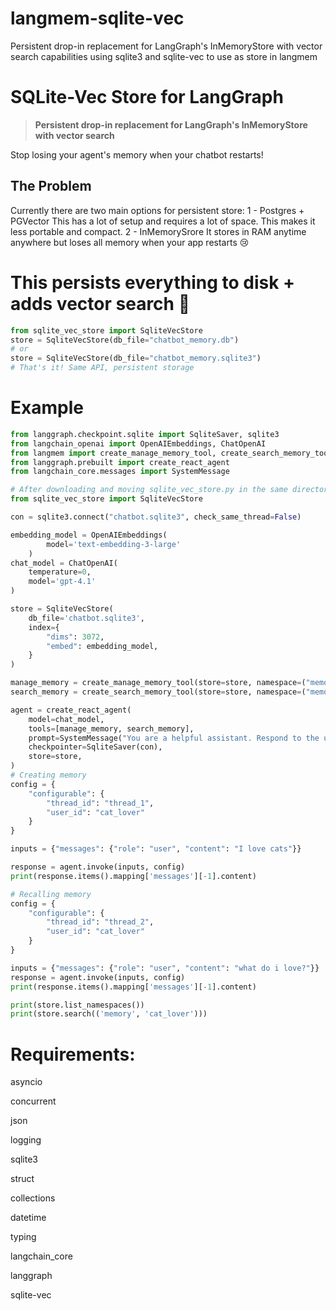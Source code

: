 # langmem-sqlite-vec
Persistent drop-in replacement for LangGraph's InMemoryStore with vector search capabilities using sqlite3 and sqlite-vec to use as store in langmem

# SQLite-Vec Store for LangGraph

> **Persistent drop-in replacement for LangGraph's InMemoryStore with vector search**

Stop losing your agent's memory when your chatbot restarts! 

## The Problem
Currently there are two main options for persistent store:
1 - Postgres + PGVector
This has a lot of setup and requires a lot of space. This makes it less portable and compact.
2 - InMemorySrore
It stores in RAM anytime anywhere but loses all memory when your app restarts 😢

# This persists everything to disk + adds vector search 🚀
```python
from sqlite_vec_store import SqliteVecStore
store = SqliteVecStore(db_file="chatbot_memory.db")
# or
store = SqliteVecStore(db_file="chatbot_memory.sqlite3")
# That's it! Same API, persistent storage
```
# Example
```python
from langgraph.checkpoint.sqlite import SqliteSaver, sqlite3
from langchain_openai import OpenAIEmbeddings, ChatOpenAI
from langmem import create_manage_memory_tool, create_search_memory_tool
from langgraph.prebuilt import create_react_agent
from langchain_core.messages import SystemMessage

# After downloading and moving sqlite_vec_store.py in the same directory as your current script:
from sqlite_vec_store import SqliteVecStore

con = sqlite3.connect("chatbot.sqlite3", check_same_thread=False)

embedding_model = OpenAIEmbeddings(
        model='text-embedding-3-large'
    )
chat_model = ChatOpenAI(
    temperature=0,
    model='gpt-4.1'
)

store = SqliteVecStore(
    db_file='chatbot.sqlite3',
    index={
        "dims": 3072,
        "embed": embedding_model,
    }
)

manage_memory = create_manage_memory_tool(store=store, namespace=("memory","{user_id}"))
search_memory = create_search_memory_tool(store=store, namespace=("memory","{user_id}"))

agent = create_react_agent(
    model=chat_model,
    tools=[manage_memory, search_memory],
    prompt=SystemMessage("You are a helpful assistant. Respond to the user's last message based on the provided context and conversation history and memories. Store any interests and topics the user talks about."),
    checkpointer=SqliteSaver(con),
    store=store,
)
# Creating memory
config = {
    "configurable": {
        "thread_id": "thread_1",
        "user_id": "cat_lover"
    }
}

inputs = {"messages": {"role": "user", "content": "I love cats"}}

response = agent.invoke(inputs, config)
print(response.items().mapping['messages'][-1].content)

# Recalling memory
config = {
    "configurable": {
        "thread_id": "thread_2",
        "user_id": "cat_lover"
    }
}

inputs = {"messages": {"role": "user", "content": "what do i love?"}}
response = agent.invoke(inputs, config)
print(response.items().mapping['messages'][-1].content)

print(store.list_namespaces())
print(store.search(('memory', 'cat_lover')))
```

# Requirements:
asyncio

concurrent

json

logging

sqlite3

struct

collections

datetime

typing

langchain_core

langgraph

sqlite-vec
